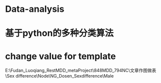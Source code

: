 # Data-analysis
# 基于python的多种分类算法
# change value for template
E:\Fudan_Luoqiang_RestMDD_metaProject\848MDD_794NC\文章作图做表\Sex difference\Node\NG_Dosen_Sexdifference\Male
